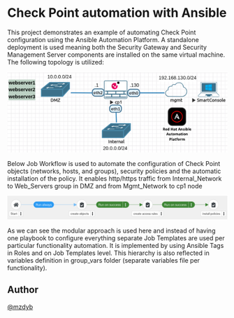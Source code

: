 # Check Point automation with Ansible

This project demonstrates an example of automating Check Point configuration using the Ansible Automation Platform. A standalone deployment is used meaning both the Security Gateway and Security Management Server components are installed on the same virtual machine. The following topology is utilized:

![Check Point lab](files/checkpoint_lab.png)


Below Job Workflow is used to automate the configuration of Check Point objects (networks, hosts, and groups), security policies and the automatic installation of the policy. It enables http/https traffic from Internal_Network to Web_Servers group in DMZ and from Mgmt_Network to cp1 node

![Job Workflow](files/checkpoint_workflow_template.png)

As we can see the modular approach is used here and instead of having one playbook to configure everything separate Job Templates are used per particular functionality automation. It is implemented by using Ansible Tags in Roles and on Job Templates level. This hierarchy is also reflected in variables definition in group_vars folder (separate variables file per functionality).  
  
## Author

[@mzdyb](https://www.linkedin.com/in/michal-zdyb-9aa4046/)
